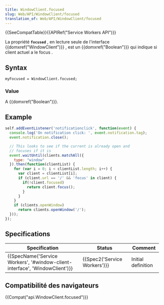 ```yaml
---
title: WindowClient.focused
slug: Web/API/WindowClient/focused
translation_of: Web/API/WindowClient/focused
---
```

{{SeeCompatTable}}{{APIRef("Service Workers API")}}

La propriété **`focused`** , en lecture seule de l'interface  {{domxref("WindowClient")}} , est un {{domxref("Boolean")}} qui indique si client actuel a le focus .

## Syntax

    myFocused = WindowClient.focused;

### Value

A {{domxref("Boolean")}}.

## Example

```js
self.addEventListener('notificationclick', function(event) {
  console.log('On notification click: ', event.notification.tag);
  event.notification.close();

  // This looks to see if the current is already open and
  // focuses if it is
  event.waitUntil(clients.matchAll({
    type: "window"
  }).then(function(clientList) {
    for (var i = 0; i < clientList.length; i++) {
      var client = clientList[i];
      if (client.url == '/' && 'focus' in client) {
        if(!client.focused)
          return client.focus();
        }
      }
    }
    if (clients.openWindow)
      return clients.openWindow('/');
  }));
});
```

## Specifications

| Specification                                                                                        | Status                               | Comment            |
| ---------------------------------------------------------------------------------------------------- | ------------------------------------ | ------------------ |
| {{SpecName('Service Workers', '#window-client-interface', 'WindowClient')}} | {{Spec2('Service Workers')}} | Initial definition |

## Compatibilité des navigateurs

{{Compat("api.WindowClient.focused")}}
